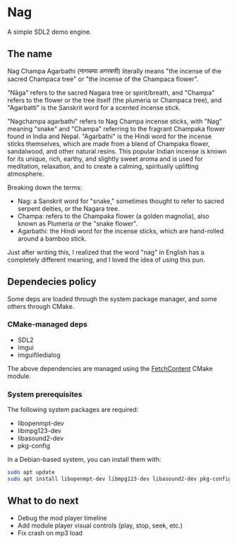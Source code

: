 # Nag

A simple SDL2 demo engine.

## The name

Nag Champa Agarbathi (नागचम्पा अगरबत्ती) literally means "the incense of the sacred Champaca tree" or "the incense of the Champaca flower".

"Nāga" refers to the sacred Nagara tree or spirit/breath, and "Champa" refers to the flower or the tree itself (the plumeria or Champaca tree), and "Agarbatti" is the Sanskrit word for a scented incense stick.

"Nagchampa agarbathi" refers to Nag Champa incense sticks, with "Nag" meaning "snake" and "Champa" referring to the fragrant Champaka flower found in India and Nepal. "Agarbathi" is the Hindi word for the incense sticks themselves, which are made from a blend of Champaka flower, sandalwood, and other natural resins. This popular Indian incense is known for its unique, rich, earthy, and slightly sweet aroma and is used for meditation, relaxation, and to create a calming, spiritually uplifting atmosphere.

Breaking down the terms:

- Nag: a Sanskrit word for "snake," sometimes thought to refer to sacred serpent deities, or the Nagara tree.
- Champa: refers to the Champaka flower (a golden magnolia), also known as Plumeria or the "snake flower".
- Agarbathi: the Hindi word for the incense sticks, which are hand-rolled around a bamboo stick.

Just after writing this, I realized that the word "nag" in English has a completely different meaning, and I loved the idea of using this pun.

## Dependecies policy

Some deps are loaded through the system package manager, and some others through CMake.

### CMake-managed deps

- SDL2
- imgui
- imguifiledialog

The above dependencies are managed using the [FetchContent](https://cmake.org/cmake/help/latest/module/FetchContent.html) CMake module.

### System prerequisites

The following system packages are required:

- libopenmpt-dev
- libmpg123-dev
- libasound2-dev
- pkg-config

In a Debian-based system, you can install them with:

```bash
sudo apt update
sudo apt install libopenmpt-dev libmpg123-dev libasound2-dev pkg-config
```

## What to do next

- Debug the mod player timeline
- Add module player visual controls (play, stop, seek, etc.)
- Fix crash on mp3 load
